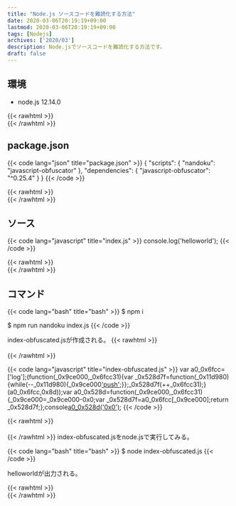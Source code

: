 ```yaml
---
title: "Node.js ソースコードを難読化する方法"
date: 2020-03-06T20:19:19+09:00
lastmod: 2020-03-06T20:19:19+09:00
tags: [Nodejs]
archives: ['2020/03']
description: Node.jsでソースコードを難読化する方法です。
draft: false
---
```


## 環境

- node.js 12.14.0

{{< rawhtml >}}<br />{{< /rawhtml >}}

## package.json

{{< code lang="json" title="package.json" >}}
{
  "scripts": {
    "nandoku": "javascript-obfuscator"
  },
  "dependencies": {
    "javascript-obfuscator": "^0.25.4"
  }
}
{{< /code >}}

{{< rawhtml >}}<br />{{< /rawhtml >}}

## ソース

{{< code lang="javascript" title="index.js" >}}
console.log('helloworld');
{{< /code >}}

{{< rawhtml >}}<br />{{< /rawhtml >}}

## コマンド

{{< code lang="bash" title="bash" >}}
$ npm i

$ npm run nandoku index.js
{{< /code >}}

index-obfuscated.jsが作成される。
{{< rawhtml >}}<br /><br />{{< /rawhtml >}}

{{< code lang="javascript" title="index-obfuscated.js" >}}
var a0_0x6fcc=['log'];(function(_0x9ce000,_0x6fcc31){var _0x528d7f=function(_0x11d980){while(--_0x11d980){_0x9ce000['push'](_0x9ce000['shift']());}};_0x528d7f(++_0x6fcc31);}(a0_0x6fcc,0x8d));var a0_0x528d=function(_0x9ce000,_0x6fcc31){_0x9ce000=_0x9ce000-0x0;var _0x528d7f=a0_0x6fcc[_0x9ce000];return _0x528d7f;};console[a0_0x528d('0x0')]('helloworld');
{{< /code >}}

{{< rawhtml >}}<br /><br />{{< /rawhtml >}}
index-obfuscated.jsをnode.jsで実行してみる。

{{< code lang="bash" title="bash" >}}
$ node index-obfuscated.js
{{< /code >}}

helloworldが出力される。

{{< rawhtml >}}<br />{{< /rawhtml >}}